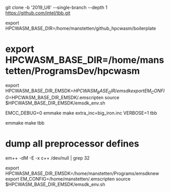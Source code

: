 git clone -b '2019_U6' --single-branch --depth 1 https://github.com/intel/tbb.git

export HPCWASM_BASE_DIR=/home/manstetten/github_hpcwasm/boilerplate
# export HPCWASM_BASE_DIR=/home/manstetten/ProgramsDev/hpcwasm
export HPCWASM_BASE_DIR_EMSDK=$HPCWASM_BASE_DIR/emsdk
export EM_CONFIG=$HPCWASM_BASE_DIR_EMSDK/.emscripten
source $HPCWASM_BASE_DIR_EMSDK/emsdk_env.sh


EMCC_DEBUG=0 emmake make  extra_inc=big_iron.inc VERBOSE=1  tbb

emmake make tbb

# dump all preprocessor defines
em++ -dM -E -x c++ /dev/null | grep 32


export HPCWASM_BASE_DIR_EMSDK=/home/manstetten/Programs/emsdknew
export EM_CONFIG=/home/manstetten/.emscripten
source $HPCWASM_BASE_DIR_EMSDK/emsdk_env.sh